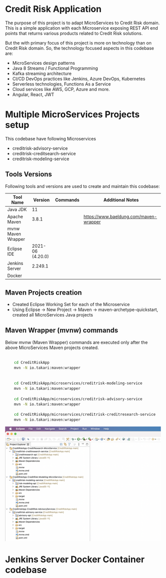 # Credit Risk Application
The purpose of this project is to adapt MicroServices to Credit Risk domain. This is a simple application with each Microservice exposing REST API end points that returns various products related to Credit Risk solutions.

But the with primary focus of this project is more on technology than on Credit Risk domain. So, the technology focused aspects in this codebase are:
- MicroServices design patterns
- Java 8 Streams / Functional Programming
- Kafka streaming architecture
- CI/CD DevOps practices like Jenkins, Azure DevOps, Kubernetes
- Serverless technologies, Functions As a Service
- Cloud services like AWS, GCP, Azure and more.
- Angular, React, JWT

# Multiple MicroServices Projects setup
This codebase have following Microservices
- creditrisk-advisory-service
- creditrisk-creditsearch-service
- creditrisk-modeling-service

## Tools Versions
Following tools and versions are used to create and maintain this codebase:

| Tool Name        	| Version           | Commands           	| Additional Notes   							|
| ---------------- 	|-------------------| ----------------------|-----------------------------------------------|
| Java JDK     	   	| 11                | 						|  					 							|
| Apache Maven     	| 3.8.1             | 						|  https://www.baeldung.com/maven-wrapper		|
| mvnw Maven Wrapper|               	|  						|												|
| Eclipse IDE      	| 2021-06 (4.20.0)  | 						|  					 							|
| Jenkins Server   	| 2.249.1  		   	| 						|  					 							|
| Docker   		   	| 	     		   	| 						|  					 							|

## Maven Projects creation
- Created Eclipse Working Set for each of the Microservice
- Using Eclipse -> New Project -> Maven -> maven-archetype-quickstart, created all MicroServices Java projects

## Maven Wrapper (mvnw) commands
Below mvnw (Maven Wrapper) commands are executed only after the above MicroServices Maven projects created.


```sh

	cd CreditRiskApp
	mvn -N io.takari:maven:wrapper


	cd CreditRiskApp/microservices/creditrisk-modeling-service
	mvn -N io.takari:maven:wrapper	

	cd CreditRiskApp/microservices/creditrisk-advisory-service
	mvn -N io.takari:maven:wrapper	

	cd CreditRiskApp/microservices/creditrisk-creditresearch-service
	mvn -N io.takari:maven:wrapper	

```

![This codebase Maven workingsets](./docs/assets/images/eclipse_working_sets_maven_projects.png)


# Jenkins Server Docker Container codebase